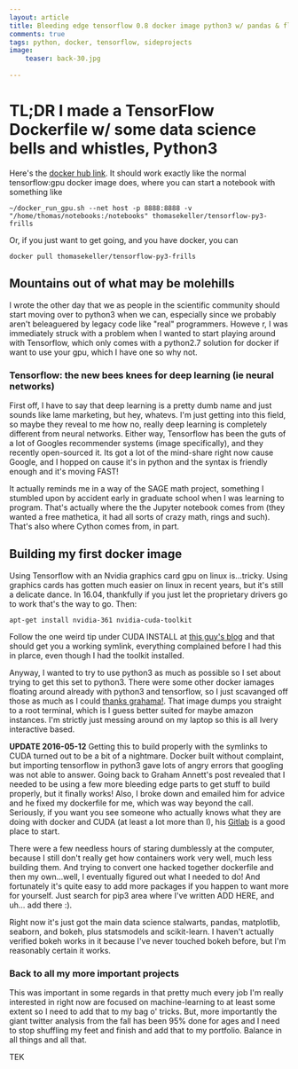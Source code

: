 ```yaml
---
layout: article
title: Bleeding edge tensorflow 0.8 docker image python3 w/ pandas & fluff
comments: true
tags: python, docker, tensorflow, sideprojects
image:
    teaser: back-30.jpg
    
---
```


# TL;DR I made a TensorFlow Dockerfile w/ some data science bells and whistles, Python3

Here's the [docker hub link](https://hub.docker.com/r/thomasekeller/tensorflow-py3-frills/). It should work exactly like the normal tensorflow:gpu docker image does, where you can start a notebook with something like

```
~/docker_run_gpu.sh --net host -p 8888:8888 -v "/home/thomas/notebooks:/notebooks" thomasekeller/tensorflow-py3-frills
```

Or, if you just want to get going, and you have docker, you can 

```
docker pull thomasekeller/tensorflow-py3-frills
```


## Mountains out of what may be molehills

I wrote the other day that we as people in the scientific community should start moving over to python3 when we can, especially since we probably aren't beleaguered by legacy code like "real" programmers. Howeve
r, I was immediately struck with a problem when I wanted to start playing around with Tensorflow, which only comes with a python2.7 solution for docker if want to use your gpu, which I have one so why not.

### Tensorflow: the new bees knees for deep learning (ie neural networks) 

First off, I have to say that deep learning is a pretty dumb name and just sounds like lame marketing, but hey, whatevs. I'm just getting into this field, so maybe they reveal to me how no, really deep learning is completely different from neural networks. Either way, Tensorflow has been the guts of a lot of Googles recommender systems (image specifically), and they recently open-sourced it. Its got a lot of the mind-share right now cause Google, and I hopped on cause it's in python and the syntax is friendly enough and it's moving FAST! 

It actually reminds me in a way of the SAGE math project, something I stumbled upon by accident early in graduate school when I was learning to program. That's actually where the the Jupyter notebook comes from (they wanted a free mathetica, it had all sorts of crazy math, rings and such). That's also where Cython comes from, in part. 

## Building my first docker image

Using Tensorflow with an Nvidia graphics card gpu on linux is...tricky. Using graphics cards has gotten much easier on linux in recent years, but it's still a delicate dance. In 16.04, thankfully if you just let the proprietary drivers go to work that's the way to go. Then:

```
apt-get install nvidia-361 nvidia-cuda-toolkit
```

Follow the one weird tip under CUDA INSTALL at [this guy's blog](https://www.pugetsystems.com/labs/articles/NVIDIA-CUDA-with-Ubuntu-16-04-beta-on-a-laptop-if-you-just-cannot-wait-775/) and that should get you a working symlink, everything complained before I had this in plarce, even though I had the toolkit installed.

Anyway, I wanted to try to use python3 as much as possible so I set about trying to get this set to python3. There were some other docker iamages floating around already with python3 and tensorflow, so I just scavanged off those as much as I could [thanks grahama!](http://neuralniche.com/post/tensorflow/). That image dumps you straight to a root terminal, which is I guess better suited for maybe amazon instances. I'm strictly just messing around on my laptop so this is all Ivery interactive based. 

**UPDATE 2016-05-12** Getting this to build properly with the symlinks to CUDA turned out to be a bit of a nightmare. Docker built without complaint, but importing tensorflow in python3 gave lots of angry errors that googling was not able to answer. Going back to Graham Annett's post revealed that I needed to be using a few more bleeding edge parts to get stuff to build properly, but it finally works! Also, I broke down and emailed him for advice and he fixed my dockerfile for me, which was way beyond the call. Seriously, if you want you see someone who actually knows what they are doing with docker and CUDA (at least a lot more than I), his [Gitlab](https://gitlab.com/u/besiktas) is a good place to start.

There were a few needless hours of staring dumblessly at the computer, because I still don't really get how containers work very well, much less building them. And trying to convert one hacked together dockerfile and then my own...well, I eventually figured out what I needed to do! And fortunately it's quite easy to add more packages if you happen to want more for yourself. Just search for pip3 area where I've written ADD HERE, and uh... add there :).
    
Right now it's just got the main data science stalwarts, pandas, matplotlib, seaborn, and bokeh, plus statsmodels and scikit-learn. I haven't actually verified bokeh works in it because I've never touched bokeh before, but I'm reasonably certain it works. 

    
### Back to all my more important projects
This was important in some regards in that pretty much every job I'm really interested in right now are focused on machine-learning to at least some extent so I need to add that to my bag o' tricks. But, more importantly the giant twitter analysis from the fall has been 95% done for ages and I need to stop shuffling my feet and finish and add that to my portfolio. Balance in all things and all that.

TEK
